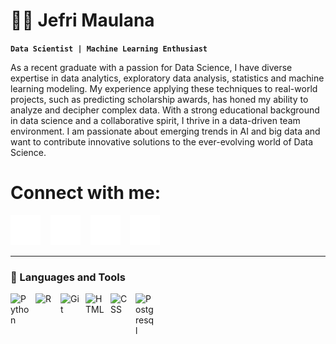 # 🏄‍♂️ Jefri Maulana

**`Data Scientist | Machine Learning Enthusiast`**

As a recent graduate with a passion for Data Science, I have diverse expertise in data analytics, exploratory data analysis, statistics and machine learning modeling. My experience applying these techniques to real-world projects, such as predicting scholarship awards, has honed my ability to analyze and decipher complex data. With a strong educational background in data science and a collaborative spirit, I thrive in a data-driven team environment. I am passionate about emerging trends in AI and big data and want to contribute innovative solutions to the ever-evolving world of Data Science.

# Connect with me:

[![website](./img/globe-dark.svg)](https://portofolio-jeff.streamlit.app)
&nbsp;&nbsp;
[![website](./img/youtube-dark.svg)](https://www.youtube.com/channel/UC2T__dxSsAkFmTZEKzPQSQA)
&nbsp;&nbsp;
[![website](./img/linkedin-dark.svg)](https://linkedin.com/in/jefrimaulana)
&nbsp;&nbsp;
[![website](./img/instagram-dark.svg)](https://instagram.com/jefri.mln)

---

### 🧰 Languages and Tools

<img align="left" alt="Python" width="30px" style="padding-right:10px;" src="https://cdn.jsdelivr.net/gh/devicons/devicon/icons/python/python-plain.svg" />
<img align="left" alt="R" width="30px" style="padding-right:10px;" src="https://cdn.jsdelivr.net/gh/devicons/devicon/icons/r/r-original.svg" />
<img align="left" alt="Git" width="30px" style="padding-right:10px;" src="https://cdn.jsdelivr.net/gh/devicons/devicon/icons/git/git-original.svg" />
<img align="left" alt="HTML" width="30px" style="padding-right:10px;" src="https://cdn.jsdelivr.net/gh/devicons/devicon/icons/html5/html5-plain.svg" />
<img align="left" alt="CSS" width="30px" style="padding-right:10px;" src="https://cdn.jsdelivr.net/gh/devicons/devicon/icons/css3/css3-plain.svg" />
<img align="left" alt="Postgresql" width="30px" style="padding-right:10px;" src="https://cdn.jsdelivr.net/gh/devicons/devicon/icons/postgresql/postgresql-original.svg" />

#
